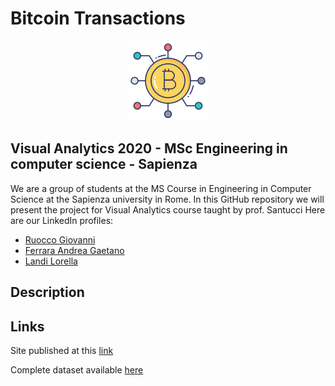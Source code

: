 # Bitcoin Transactions
<p align="center">
  <img src="images/bitcoin.png" alt="Bitcoin"/>
</p>

## Visual Analytics 2020 - MSc Engineering in computer science - Sapienza

We are a group of students at the MS Course in Engineering in Computer Science at the Sapienza university in Rome. In this GitHub repository we will present the project for Visual Analytics course taught by prof. Santucci
Here are our LinkedIn profiles:

- [Ruocco Giovanni](https://www.linkedin.com/in/giovanniruocco07)
- [Ferrara Andrea Gaetano](https://www.linkedin.com/in/andrea-gaetano-ferrara-98a5371a3)
- [Landi Lorella](https://www.linkedin.com/in/lorella-landi-a485361a3/)

## Description


## Links

Site published at this [link](https://giovanniruocco.github.io/Bitcoin-Transactions/)

Complete dataset available [here](https://www.kaggle.com/bigquery/bitcoin-blockchain) 
